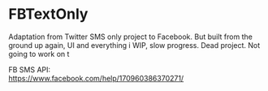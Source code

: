 # FBTextOnly
Adaptation from Twitter SMS only project to Facebook. But built from the ground up again, UI and everything
i
WIP, slow progress. Dead project. Not going to work on t

FB SMS API:
<br/>
https://www.facebook.com/help/170960386370271/
